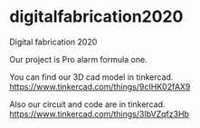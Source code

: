 # digitalfabrication2020
Digital fabrication 2020

Our project is Pro alarm formula one.

You can find our 3D cad model in tinkercad.
https://www.tinkercad.com/things/9cIHK02fAX9

Also our circuit and code are in tinkercad.
https://www.tinkercad.com/things/3IbVZqfz3Hb
